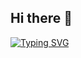 ## Hi there 👋
[![Typing SVG](https://readme-typing-svg.demolab.com/?lines=Hi+there,+;I'm+Vaishanvi)](https://git.io/typing-svg)
<!--
**Vaitae/Vaitae** is a ✨ _special_ ✨ repository because its `README.md` (this file) appears on your GitHub profile.

Here are some ideas to get you started:

- 🔭 I’m currently working on ...
- 🌱 I’m currently learning ...
- 👯 I’m looking to collaborate on ...
- 🤔 I’m looking for help with ...
- 💬 Ask me about ...
- 📫 How to reach me: ...
- 😄 Pronouns: ...
- ⚡ Fun fact: ...
-->
